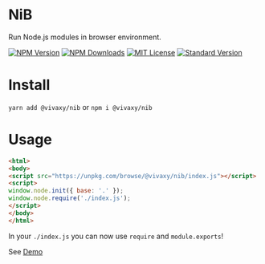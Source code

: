 # NiB

Run Node.js modules in browser environment.

[![NPM Version][npm-version-image]][npm-url]
[![NPM Downloads][npm-downloads-image]][npm-url]
[![MIT License][license-image]][license-url]
[![Standard Version][standard-version-image]][standard-version-url]

# Install

`yarn add @vivaxy/nib` or `npm i @vivaxy/nib`

# Usage

```html
<html>
<body>
<script src="https://unpkg.com/browse/@vivaxy/nib/index.js"></script>
<script>
window.node.init({ base: '.' });
window.node.require('./index.js');
</script>
</body>
</html>
```

In your `./index.js` you can now use `require` and `module.exports`!

See [Demo](./demo/)

[npm-version-image]: https://img.shields.io/npm/v/@vivaxy/nib.svg?style=flat-square
[npm-url]: https://www.npmjs.com/package/@vivaxy/nib
[npm-downloads-image]: https://img.shields.io/npm/dt/@vivaxy/nib.svg?style=flat-square
[license-image]: https://img.shields.io/npm/l/@vivaxy/nib.svg?style=flat-square
[license-url]: LICENSE
[standard-version-image]: https://img.shields.io/badge/release-standard%20version-brightgreen.svg?style=flat-square
[standard-version-url]: https://github.com/conventional-changelog/standard-version
